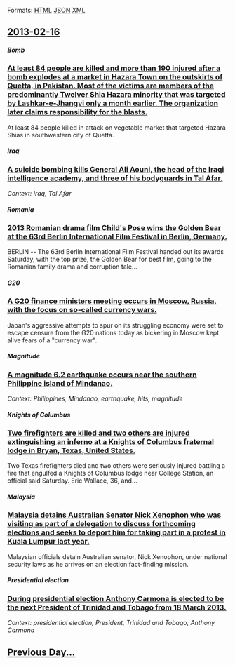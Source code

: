 
Formats: [HTML](2013/02/16/index.html)  [JSON](2013/02/16/index.json)  [XML](2013/02/16/index.xml)  

## [2013-02-16](/news/2013/02/16/index.md)

##### Bomb
### [At least 84 people are killed and more than 190 injured after a bomb explodes at a market in Hazara Town on the outskirts of Quetta, in Pakistan. Most of the victims are members of the predominantly Twelver Shia Hazara minority that was targeted by Lashkar-e-Jhangvi only a month earlier. The organization later claims responsibility for the blasts. ](/news/2013/02/16/at-least-84-people-are-killed-and-more-than-190-injured-after-a-bomb-explodes-at-a-market-in-hazara-town-on-the-outskirts-of-quetta-in-paki.md)
At least 84 people killed in attack on vegetable market that targeted Hazara Shias in southwestern city of Quetta.

##### Iraq
### [A suicide bombing kills General Ali Aouni, the head of the Iraqi intelligence academy, and three of his bodyguards in Tal Afar. ](/news/2013/02/16/a-suicide-bombing-kills-general-ali-aouni-the-head-of-the-iraqi-intelligence-academy-and-three-of-his-bodyguards-in-tal-afar.md)
_Context: Iraq, Tal Afar_

##### Romania
### [2013 Romanian drama film Child's Pose wins the Golden Bear at the 63rd Berlin International Film Festival in Berlin, Germany. ](/news/2013/02/16/2013-romanian-drama-film-child-s-pose-wins-the-golden-bear-at-the-63rd-berlin-international-film-festival-in-berlin-germany.md)
BERLIN -- The 63rd Berlin International Film Festival handed out its awards Saturday, with the top prize, the Golden Bear for best film, going to the Romanian family drama and corruption tale...

##### G20
### [A G20 finance ministers meeting occurs in Moscow, Russia, with the focus on so-called currency wars. ](/news/2013/02/16/a-g20-finance-ministers-meeting-occurs-in-moscow-russia-with-the-focus-on-so-called-currency-wars.md)
Japan&#039;s aggressive attempts to spur on its struggling economy were set to escape censure from the G20 nations today as bickering in Moscow kept alive fears of a &quot;currency war&quot;.

##### Magnitude
### [A magnitude 6.2 earthquake occurs near the southern Philippine island of Mindanao. ](/news/2013/02/16/a-magnitude-6-2-earthquake-occurs-near-the-southern-philippine-island-of-mindanao.md)
_Context: Philippines, Mindanao, earthquake, hits, magnitude_

##### Knights of Columbus
### [Two firefighters are killed and two others are injured extinguishing an inferno at a Knights of Columbus fraternal lodge in Bryan, Texas, United States. ](/news/2013/02/16/two-firefighters-are-killed-and-two-others-are-injured-extinguishing-an-inferno-at-a-knights-of-columbus-fraternal-lodge-in-bryan-texas-un.md)
Two Texas firefighters died and two others were seriously injured battling a fire that engulfed a Knights of Columbus lodge near College Station, an official said Saturday. Eric Wallace, 36, and...

##### Malaysia
### [Malaysia detains Australian Senator Nick Xenophon who was visiting as part of a delegation to discuss forthcoming elections and seeks to deport him for taking part in a protest in Kuala Lumpur last year. ](/news/2013/02/16/malaysia-detains-australian-senator-nick-xenophon-who-was-visiting-as-part-of-a-delegation-to-discuss-forthcoming-elections-and-seeks-to-dep.md)
Malaysian officials detain Australian senator, Nick Xenophon, under national security laws as he arrives on an election fact-finding mission.

##### Presidential election
### [During presidential election Anthony Carmona is elected to be the next President of Trinidad and Tobago from 18 March 2013. ](/news/2013/02/16/during-presidential-election-anthony-carmona-is-elected-to-be-the-next-president-of-trinidad-and-tobago-from-18-march-2013.md)
_Context: presidential election, President, Trinidad and Tobago, Anthony Carmona_

## [Previous Day...](/news/2013/02/15/index.md)

